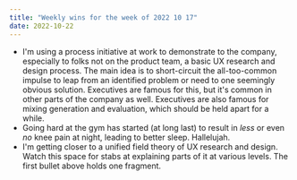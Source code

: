 ```yaml
---
title: "Weekly wins for the week of 2022 10 17"
date: 2022-10-22
---
```


- I'm using a process initiative at work to demonstrate to the company, especially to folks not on the product team, a basic UX research and design process. The main idea is to short-circuit the all-too-common impulse to leap from an identified problem or need to one seemingly obvious solution. Executives are famous for this, but it's common in other parts of the company as well. Executives are also famous for mixing generation and evaluation, which should be held apart for a while.
- Going hard at the gym has started (at long last) to result in _less_ or even _no_ knee pain at night, leading to better sleep. Hallelujah.
- I'm getting closer to a unified field theory of UX research and design. Watch this space for stabs at explaining parts of it at various levels. The first bullet above holds one fragment.

